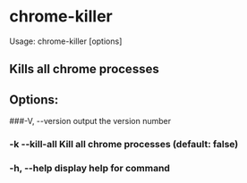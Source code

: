 # chrome-killer

Usage: chrome-killer [options]

## Kills all chrome processes

## Options:
  ###-V, --version  output the version number 
  ### -k --kill-all  Kill all chrome processes (default: false)
  ### -h, --help     display help for command
